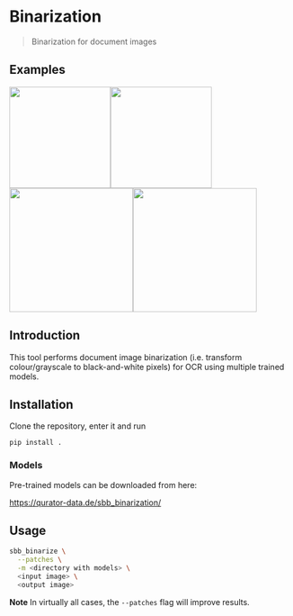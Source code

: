 # Binarization

> Binarization for document images

## Examples

<img src="https://user-images.githubusercontent.com/952378/63592437-e433e400-c5b1-11e9-9c2d-889c6e93d748.jpg" width="180"><img src="https://user-images.githubusercontent.com/952378/63592435-e433e400-c5b1-11e9-88e4-3e441b61fa67.jpg" width="180"><img src="https://user-images.githubusercontent.com/952378/63592440-e4cc7a80-c5b1-11e9-8964-2cd1b22c87be.jpg" width="220"><img src="https://user-images.githubusercontent.com/952378/63592438-e4cc7a80-c5b1-11e9-86dc-a9e9f8555422.jpg" width="220">

## Introduction

This tool performs document image binarization (i.e. transform colour/grayscale
to black-and-white pixels) for OCR using multiple trained models.

## Installation

Clone the repository, enter it and run

`pip install .`

### Models

Pre-trained models can be downloaded from here:   

https://qurator-data.de/sbb_binarization/

## Usage

```sh
sbb_binarize \
  --patches \
  -m <directory with models> \
  <input image> \
  <output image>
```

**Note** In virtually all cases, the `--patches` flag will improve results.
